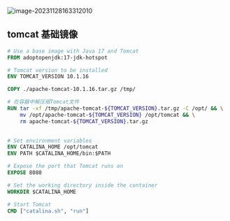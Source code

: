 ![image-20231128163312010](C:\Users\xx9z\AppData\Roaming\Typora\typora-user-images\image-20231128163312010.png)



## tomcat 基础镜像

```dockerfile
# Use a base image with Java 17 and Tomcat
FROM adoptopenjdk:17-jdk-hotspot

# Tomcat version to be installed
ENV TOMCAT_VERSION 10.1.16

COPY ./apache-tomcat-10.1.16.tar.gz /tmp/

# 在容器中解压缩Tomcat文件
RUN tar -xf /tmp/apache-tomcat-${TOMCAT_VERSION}.tar.gz -C /opt/ && \
    mv /opt/apache-tomcat-${TOMCAT_VERSION} /opt/tomcat && \
    rm apache-tomcat-${TOMCAT_VERSION}.tar.gz

    
# Set environment variables
ENV CATALINA_HOME /opt/tomcat
ENV PATH $CATALINA_HOME/bin:$PATH

# Expose the port that Tomcat runs on
EXPOSE 8080

# Set the working directory inside the container
WORKDIR $CATALINA_HOME

# Start Tomcat
CMD ["catalina.sh", "run"]
```

